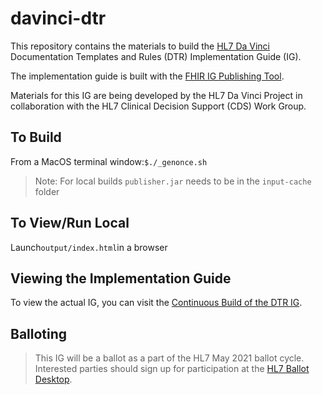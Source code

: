 # davinci-dtr
This repository contains the materials to build the [HL7 Da Vinci](http://www.hl7.org/about/davinci/) Documentation Templates and Rules (DTR) Implementation Guide (IG).

The implementation guide is built with the [FHIR IG Publishing Tool](https://www.hl7.org/fhir/downloads.html).

Materials for this IG are being developed by the HL7 Da Vinci Project in collaboration with the HL7 Clinical Decision Support (CDS) Work Group.

## To Build
From a MacOS terminal window:`$./_genonce.sh`
>Note: For local builds `publisher.jar` needs to be in the `input-cache` folder

## To View/Run Local
Launch`output/index.html`in a browser

## Viewing the Implementation Guide
To view the actual IG, you can visit the [Continuous Build of the DTR IG](http://build.fhir.org/ig/HL7/davinci-dtr/index.html).

## Balloting
>This IG will be a ballot as a part of the HL7 May 2021 ballot cycle. Interested parties should sign up for participation at the [HL7 Ballot Desktop](http://www.hl7.org/ctl.cfm?action=ballots.home).
